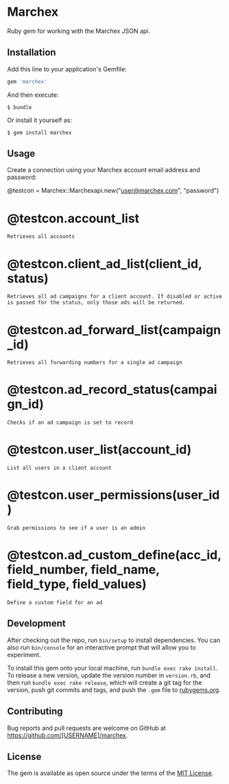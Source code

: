 # Marchex

Ruby gem for working with the Marchex JSON api.

## Installation

Add this line to your application's Gemfile:

```ruby
gem 'marchex'
```

And then execute:

    $ bundle

Or install it yourself as:

    $ gem install marchex

## Usage
Create a connection using your Marchex account email address and password:

@testcon = Marchex::Marchexapi.new("user@marchex.com", "password")

# @testcon.account_list
    Retrieves all accounts       

# @testcon.client_ad_list(client_id, status)
    Retrieves all ad campaigns for a client account. If disabled or active is passed for the status, only those ads will be returned. 
      
# @testcon.ad_forward_list(campaign_id)
    Retrieves all forwarding numbers for a single ad campaign

# @testcon.ad_record_status(campaign_id)
    Checks if an ad campaign is set to record
       
# @testcon.user_list(account_id)
    List all users in a client account
      
# @testcon.user_permissions(user_id)
    Grab permissions to see if a user is an admin
      
# @testcon.ad_custom_define(acc_id,field_number, field_name, field_type, field_values)
    Define a custom field for an ad    

## Development

After checking out the repo, run `bin/setup` to install dependencies. You can also run `bin/console` for an interactive prompt that will allow you to experiment.

To install this gem onto your local machine, run `bundle exec rake install`. To release a new version, update the version number in `version.rb`, and then run `bundle exec rake release`, which will create a git tag for the version, push git commits and tags, and push the `.gem` file to [rubygems.org](https://rubygems.org).

## Contributing

Bug reports and pull requests are welcome on GitHub at https://github.com/[USERNAME]/marchex.


## License

The gem is available as open source under the terms of the [MIT License](http://opensource.org/licenses/MIT).


